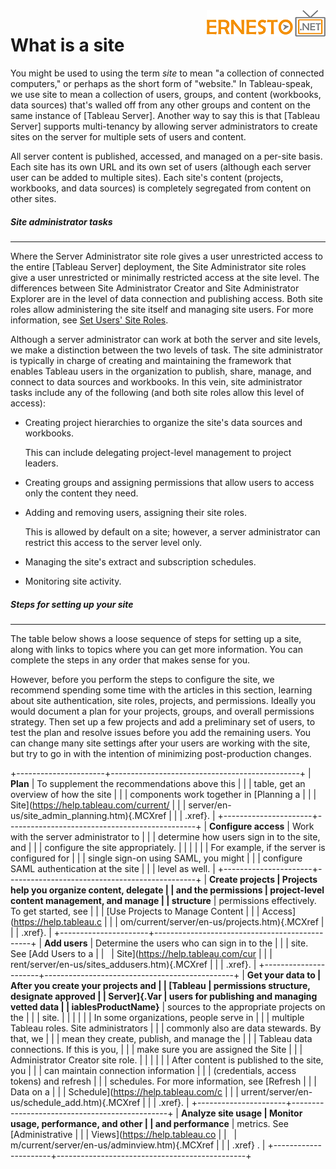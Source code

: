 
<img align="right" src="./images/logo.png">


What is a site
==============
You might be used to using the term *site* to mean "a collection of
connected computers," or perhaps as the short form of "website." In
Tableau-speak, we use site to mean a collection of users, groups, and
content (workbooks, data sources) that's walled off from any other
groups and content on the same instance of [Tableau
Server]. Another way to say this is that [Tableau
Server] supports multi-tenancy by allowing server
administrators to create sites on the server for multiple sets of users
and content.

All server content is published, accessed, and managed on a per-site
basis. Each site has its own URL and its own set of users (although each
server user can be added to multiple sites). Each site's content
(projects, workbooks, and data sources) is completely segregated from
content on other sites.



##### Site administrator tasks
------------------------------------------------------------------------------------------------------------------


Where the Server Administrator site role gives a user unrestricted
access to the entire [Tableau Server] deployment,
the Site Administrator site roles give a user unrestricted or minimally
restricted access at the site level. The differences between Site
Administrator Creator and Site Administrator Explorer are in the level
of data connection and publishing access. Both site roles allow
administering the site itself and managing site users. For more
information, see [Set Users' Site
Roles](https://help.tableau.com/current/server/en-us/users_site_roles.htm).

Although a server administrator can work at both the server and site
levels, we make a distinction between the two levels of task. The site
administrator is typically in charge of creating and maintaining the
framework that enables Tableau users in the organization to publish,
share, manage, and connect to data sources and workbooks. In this vein,
site administrator tasks include any of the following (and both site
roles allow this level of access):

-   Creating project hierarchies to organize the site's data sources and
    workbooks.

    This can include delegating project-level management to project
    leaders.

-   Creating groups and assigning permissions that allow users to access
    only the content they need.

-   Adding and removing users, assigning their site roles.

    This is allowed by default on a site; however, a server
    administrator can restrict this access to the server level only.

-   Managing the site's extract and subscription schedules.

-   Monitoring site activity.




##### Steps for setting up your site
------------------------------------------------------------------------------------------------------------------------


The table below shows a loose sequence of steps for setting up a site,
along with links to topics where you can get more information. You can
complete the steps in any order that makes sense for you.

However, before you perform the steps to configure the site, we
recommend spending some time with the articles in this section, learning
about site authentication, site roles, projects, and permissions.
Ideally you would document a plan for your projects, groups, and overall
permissions strategy. Then set up a few projects and add a preliminary
set of users, to test the plan and resolve issues before you add the
remaining users. You can change many site settings after your users are
working with the site, but try to go in with the intention of minimizing
post-production changes.

+----------------------+-----------------------------------------------+
| **Plan**             | To supplement the recommendations above this  |
|                      | table, get an overview of how the site        |
|                      | components work together in [Planning a       |
|                      | Site](https://help.tableau.com/current/       |
|                      | server/en-us/site_admin_planning.htm){.MCXref |
|                      | .xref}.                                       |
+----------------------+-----------------------------------------------+
| **Configure access** | Work with the server administrator to         |
|                      | determine how users sign in to the site, and  |
|                      | configure the site appropriately.             |
|                      |                                               |
|                      | For example, if the server is configured for  |
|                      | single sign-on using SAML, you might          |
|                      | configure SAML authentication at the site     |
|                      | level as well.                                |
+----------------------+-----------------------------------------------+
| **Create projects    | Projects help you organize content, delegate  |
| and the permissions  | project-level content management, and manage  |
| structure**          | permissions effectively. To get started, see  |
|                      | [Use Projects to Manage Content               |
|                      | Access](https://help.tableau.c                |
|                      | om/current/server/en-us/projects.htm){.MCXref |
|                      | .xref}.                                       |
+----------------------+-----------------------------------------------+
| **Add users**        | Determine the users who can sign in to the    |
|                      | site. See [Add Users to a                     |
|                      | Site](https://help.tableau.com/cur            |
|                      | rent/server/en-us/sites_addusers.htm){.MCXref |
|                      | .xref}.                                       |
+----------------------+-----------------------------------------------+
| **Get your data to   | After you create your projects and            |
| [Tableau             | permissions structure, designate approved     |
| Server]{.Var         | users for publishing and managing vetted data |
| iablesProductName}** | sources to the appropriate projects on the    |
|                      | site.                                         |
|                      |                                               |
|                      | In some organizations, people serve in        |
|                      | multiple Tableau roles. Site administrators   |
|                      | commonly also are data stewards. By that, we  |
|                      | mean they create, publish, and manage the     |
|                      | Tableau data connections. If this is you,     |
|                      | make sure you are assigned the Site           |
|                      | Administrator Creator site role.              |
|                      |                                               |
|                      | After content is published to the site, you   |
|                      | can maintain connection information           |
|                      | (credentials, access tokens) and refresh      |
|                      | schedules. For more information, see [Refresh |
|                      | Data on a                                     |
|                      | Schedule](https://help.tableau.com/c          |
|                      | urrent/server/en-us/schedule_add.htm){.MCXref |
|                      | .xref}.                                       |
+----------------------+-----------------------------------------------+
| **Analyze site usage | Monitor usage, performance, and other         |
| and performance**    | metrics. See [Administrative                  |
|                      | Views](https://help.tableau.co                |
|                      | m/current/server/en-us/adminview.htm){.MCXref |
|                      | .xref} .                                      |
+----------------------+-----------------------------------------------+
